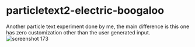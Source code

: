 # particletext2-electric-boogaloo
Another particle text experiment done by me, the main difference is this one has zero customization other than the user generated input.
![screenshot 173](https://user-images.githubusercontent.com/28616709/41631188-2952a944-73e8-11e8-8f1c-251fd2354415.png)
